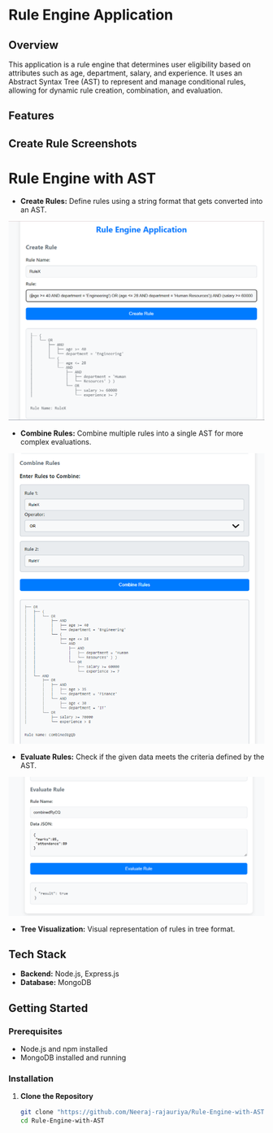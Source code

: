 # Rule Engine Application

## Overview

This application is a rule engine that determines user eligibility based on attributes such as age, department, salary, and experience. It uses an Abstract Syntax Tree (AST) to represent and manage conditional rules, allowing for dynamic rule creation, combination, and evaluation.


## Features


## Create Rule Screenshots

# Rule Engine with AST

- **Create Rules:** Define rules using a string format that gets converted into an AST.

[![Create Rule 1](https://raw.githubusercontent.com/Neeraj-rajauriya/Rule-Engine-with-AST/main/Images/CreateRule.png)](https://raw.githubusercontent.com/Neeraj-rajauriya/Rule-Engine-with-AST/main/Images/CreateRule.png)

- **Combine Rules:** Combine multiple rules into a single AST for more complex evaluations.

[![Combine Rule 2](https://raw.githubusercontent.com/Neeraj-rajauriya/Rule-Engine-with-AST/main/Images/CombineRule.png)](https://raw.githubusercontent.com/Neeraj-rajauriya/Rule-Engine-with-AST/main/Images/CombineRule.png)

- **Evaluate Rules:** Check if the given data meets the criteria defined by the AST.

[![Evaluate Rule 3](https://raw.githubusercontent.com/Neeraj-rajauriya/Rule-Engine-with-AST/main/Images/EvaluateRule.png)](https://raw.githubusercontent.com/Neeraj-rajauriya/Rule-Engine-with-AST/main/Images/EvaluateRule.png)


- **Tree Visualization:** Visual representation of rules in tree format.

## Tech Stack

- **Backend:** Node.js, Express.js
- **Database:** MongoDB

## Getting Started

### Prerequisites

- Node.js and npm installed
- MongoDB installed and running

### Installation

1. **Clone the Repository**
   ```bash
   git clone "https://github.com/Neeraj-rajauriya/Rule-Engine-with-AST.git"
   cd Rule-Engine-with-AST
